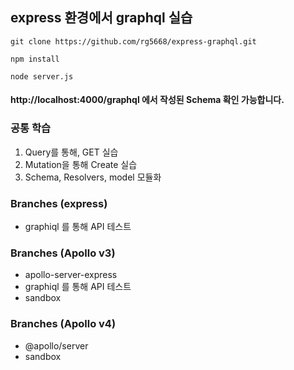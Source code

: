 ## express 환경에서 graphql 실습

```
git clone https://github.com/rg5668/express-graphql.git
```

```
npm install
```

```
node server.js
```

#### http://localhost:4000/graphql 에서 작성된 Schema 확인 가능합니다.

### 공통 학습

1. Query를 통해, GET 실습
2. Mutation을 통해 Create 실습
3. Schema, Resolvers, model 모듈화

### Branches (express)

-   graphiql 를 통해 API 테스트

### Branches (Apollo v3)

-   apollo-server-express
-   graphiql 를 통해 API 테스트
-   sandbox

### Branches (Apollo v4)

-   @apollo/server
-   sandbox
